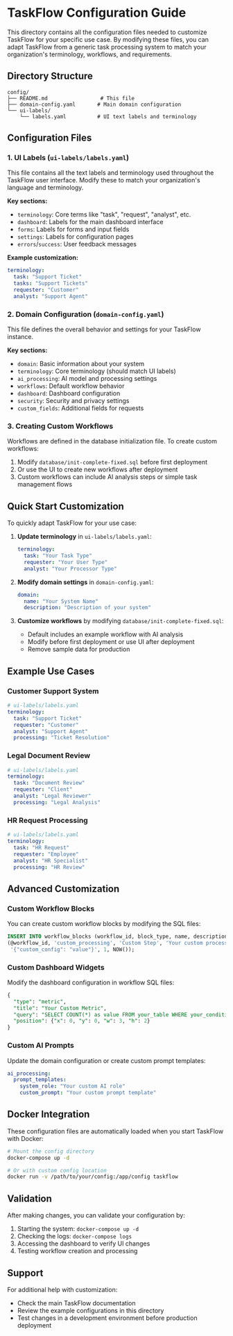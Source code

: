 # TaskFlow Configuration Guide

This directory contains all the configuration files needed to customize TaskFlow for your specific use case. By modifying these files, you can adapt TaskFlow from a generic task processing system to match your organization's terminology, workflows, and requirements.

## Directory Structure

```
config/
├── README.md                 # This file
├── domain-config.yaml       # Main domain configuration
└── ui-labels/
    └── labels.yaml          # UI text labels and terminology
```

## Configuration Files

### 1. UI Labels (`ui-labels/labels.yaml`)

This file contains all the text labels and terminology used throughout the TaskFlow user interface. Modify these to match your organization's language and terminology.

**Key sections:**
- `terminology`: Core terms like "task", "request", "analyst", etc.
- `dashboard`: Labels for the main dashboard interface
- `forms`: Labels for forms and input fields
- `settings`: Labels for configuration pages
- `errors`/`success`: User feedback messages

**Example customization:**
```yaml
terminology:
  task: "Support Ticket"
  tasks: "Support Tickets"
  requester: "Customer"
  analyst: "Support Agent"
```

### 2. Domain Configuration (`domain-config.yaml`)

This file defines the overall behavior and settings for your TaskFlow instance.

**Key sections:**
- `domain`: Basic information about your system
- `terminology`: Core terminology (should match UI labels)
- `ai_processing`: AI model and processing settings
- `workflows`: Default workflow behavior
- `dashboard`: Dashboard configuration
- `security`: Security and privacy settings
- `custom_fields`: Additional fields for requests

### 3. Creating Custom Workflows

Workflows are defined in the database initialization file. To create custom workflows:

1. Modify `database/init-complete-fixed.sql` before first deployment
2. Or use the UI to create new workflows after deployment
3. Custom workflows can include AI analysis steps or simple task management flows

## Quick Start Customization

To quickly adapt TaskFlow for your use case:

1. **Update terminology** in `ui-labels/labels.yaml`:
   ```yaml
   terminology:
     task: "Your Task Type"
     requester: "Your User Type"
     analyst: "Your Processor Type"
   ```

2. **Modify domain settings** in `domain-config.yaml`:
   ```yaml
   domain:
     name: "Your System Name"
     description: "Description of your system"
   ```

3. **Customize workflows** by modifying `database/init-complete-fixed.sql`:
   - Default includes an example workflow with AI analysis
   - Modify before first deployment or use UI after deployment
   - Remove sample data for production

## Example Use Cases

### Customer Support System
```yaml
# ui-labels/labels.yaml
terminology:
  task: "Support Ticket"
  requester: "Customer"
  analyst: "Support Agent"
  processing: "Ticket Resolution"
```

### Legal Document Review
```yaml
# ui-labels/labels.yaml
terminology:
  task: "Document Review"
  requester: "Client"
  analyst: "Legal Reviewer"
  processing: "Legal Analysis"
```

### HR Request Processing
```yaml
# ui-labels/labels.yaml
terminology:
  task: "HR Request"
  requester: "Employee"
  analyst: "HR Specialist"
  processing: "HR Review"
```

## Advanced Customization

### Custom Workflow Blocks

You can create custom workflow blocks by modifying the SQL files:

```sql
INSERT INTO workflow_blocks (workflow_id, block_type, name, description, config, sort_order, created_at) VALUES
(@workflow_id, 'custom_processing', 'Custom Step', 'Your custom processing step', 
 '{"custom_config": "value"}', 1, NOW());
```

### Custom Dashboard Widgets

Modify the dashboard configuration in workflow SQL files:

```sql
{
  "type": "metric",
  "title": "Your Custom Metric",
  "query": "SELECT COUNT(*) as value FROM your_table WHERE your_condition",
  "position": {"x": 0, "y": 0, "w": 3, "h": 2}
}
```

### Custom AI Prompts

Update the domain configuration or create custom prompt templates:

```yaml
ai_processing:
  prompt_templates:
    system_role: "Your custom AI role"
    custom_prompt: "Your custom prompt template"
```

## Docker Integration

These configuration files are automatically loaded when you start TaskFlow with Docker:

```bash
# Mount the config directory
docker-compose up -d

# Or with custom config location
docker run -v /path/to/your/config:/app/config taskflow
```

## Validation

After making changes, you can validate your configuration by:

1. Starting the system: `docker-compose up -d`
2. Checking the logs: `docker-compose logs`
3. Accessing the dashboard to verify UI changes
4. Testing workflow creation and processing

## Support

For additional help with customization:
- Check the main TaskFlow documentation
- Review the example configurations in this directory
- Test changes in a development environment before production deployment